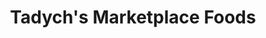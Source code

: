---
title: "Tadych's Marketplace Foods"
url: /iron-mountain/tadychs-marketplace-foods/
shop: Supermarkt
---